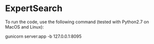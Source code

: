 # ExpertSearch

To run the code, use the following command (tested with Python2.7 on MacOS and Linux):

gunicorn server:app -b 127.0.0.1:8095

